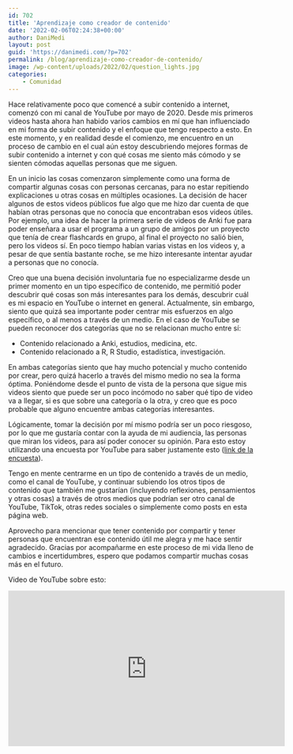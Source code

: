```yaml
---
id: 702
title: 'Aprendizaje como creador de contenido'
date: '2022-02-06T02:24:38+00:00'
author: DaniMedi
layout: post
guid: 'https://danimedi.com/?p=702'
permalink: /blog/aprendizaje-como-creador-de-contenido/
image: /wp-content/uploads/2022/02/question_lights.jpg
categories:
    - Comunidad
---
```


Hace relativamente poco que comencé a subir contenido a internet, comenzó con mi canal de YouTube por mayo de 2020. Desde mis primeros videos hasta ahora han habido varios cambios en mí que han influenciado en mi forma de subir contenido y el enfoque que tengo respecto a esto. En este momento, y en realidad desde el comienzo, me encuentro en un proceso de cambio en el cual aún estoy descubriendo mejores formas de subir contenido a internet y con qué cosas me siento más cómodo y se sienten cómodas aquellas personas que me siguen.

En un inicio las cosas comenzaron simplemente como una forma de compartir algunas cosas con personas cercanas, para no estar repitiendo explicaciones u otras cosas en múltiples ocasiones. La decisión de hacer algunos de estos videos públicos fue algo que me hizo dar cuenta de que habían otras personas que no conocía que encontraban esos videos útiles. Por ejemplo, una idea de hacer la primera serie de videos de Anki fue para poder enseñara a usar el programa a un grupo de amigos por un proyecto que tenía de crear flashcards en grupo, al final el proyecto no salió bien, pero los videos sí. En poco tiempo habían varias vistas en los videos y, a pesar de que sentía bastante roche, se me hizo interesante intentar ayudar a personas que no conocía.

Creo que una buena decisión involuntaria fue no especializarme desde un primer momento en un tipo específico de contenido, me permitió poder descubrir qué cosas son más interesantes para los demás, descubrir cuál es mi espacio en YouTube o internet en general. Actualmente, sin embargo, siento que quizá sea importante poder centrar mis esfuerzos en algo específico, o al menos a través de un medio. En el caso de YouTube se pueden reconocer dos categorías que no se relacionan mucho entre sí:

- Contenido relacionado a Anki, estudios, medicina, etc.
- Contenido relacionado a R, R Studio, estadística, investigación.

En ambas categorías siento que hay mucho potencial y mucho contenido por crear, pero quizá hacerlo a través del mismo medio no sea la forma óptima. Poniéndome desde el punto de vista de la persona que sigue mis videos siento que puede ser un poco incómodo no saber qué tipo de video va a llegar, si es que sobre una categoría o la otra, y creo que es poco probable que alguno encuentre ambas categorías interesantes.

Lógicamente, tomar la decisión por mí mismo podría ser un poco riesgoso, por lo que me gustaría contar con la ayuda de mi audiencia, las personas que miran los videos, para así poder conocer su opinión. Para esto estoy utilizando una encuesta por YouTube para saber justamente esto ([link de la encuesta](https://www.youtube.com/post/UgkxQaAujr2PFFHy8x84eYdiTJA6bvqgR4CD)).

Tengo en mente centrarme en un tipo de contenido a través de un medio, como el canal de YouTube, y continuar subiendo los otros tipos de contenido que también me gustarían (incluyendo reflexiones, pensamientos y otras cosas) a través de otros medios que podrían ser otro canal de YouTube, TikTok, otras redes sociales o simplemente como posts en esta página web.

Aprovecho para mencionar que tener contenido por compartir y tener personas que encuentran ese contenido útil me alegra y me hace sentir agradecido. Gracias por acompañarme en este proceso de mi vida lleno de cambios e incertidumbres, espero que podamos compartir muchas cosas más en el futuro.

Video de YouTube sobre esto:

<iframe width="560" height="315" src="https://www.youtube.com/embed/SGHIPQjYD00?si=FySl3AasHR9irf0T" title="YouTube video player" frameborder="0" allow="accelerometer; autoplay; clipboard-write; encrypted-media; gyroscope; picture-in-picture; web-share" referrerpolicy="strict-origin-when-cross-origin" allowfullscreen></iframe>
